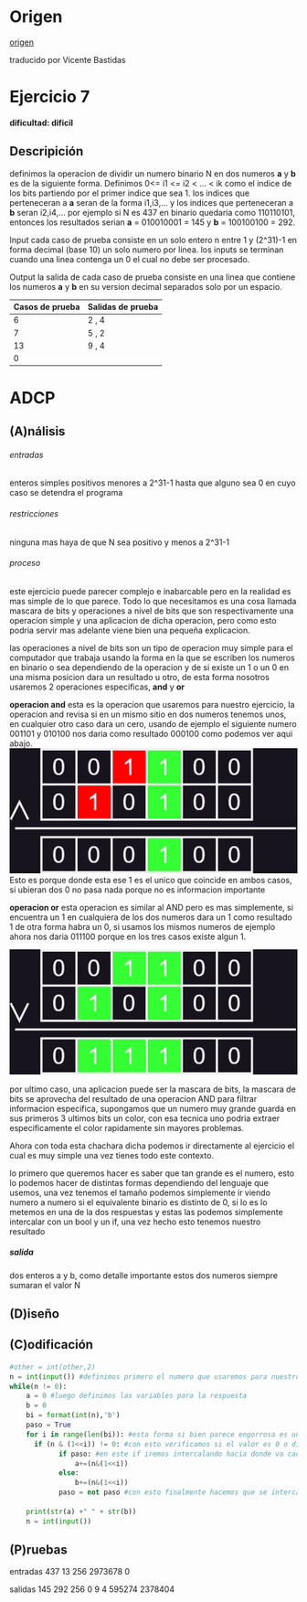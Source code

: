 # Origen 
[origen](https://vjudge.net/problem/UVA-11933)

traducido por Vicente Bastidas  
# Ejercicio 7

#### dificultad: dificil 

## Descripición 

definimos la operacion de dividir un numero binario N en dos numeros **a** y **b** es de la siguiente forma. Definimos 0<= i1 <= i2 < ... < ik como el indice de los bits partiendo por el primer indice que sea 1. los indices que perteneceran a **a** seran de la forma i1,i3,... y los indices que perteneceran a **b** seran i2,i4,...
por ejemplo si N es 437 en binario quedaria como 110110101, entonces los resultados serian **a** = 010010001 = 145 y **b** = 100100100 = 292.

Input
cada caso de prueba consiste en un solo entero n entre 1 y (2^31)-1 
en forma decimal (base 10) un solo numero por linea. 
los inputs se terminan cuando una linea contenga un 0 el cual no debe ser procesado.

Output
la salida de cada caso de prueba consiste en una linea que contiene los numeros **a** y **b** en su version decimal separados solo por un espacio.

|Casos de prueba|Salidas de prueba|
|---------------|-----------------|
|       6       |    2 ,    4     |
|       7       |    5  ,   2     |
|       13      |    9   ,  4     |
|       0       |                 |  


# ADCP

## (A)nálisis

###### entradas

enteros simples positivos menores a 2^31-1 hasta que alguno sea 0 en cuyo caso se detendra el programa
###### restricciones 

ninguna mas haya de que N sea positivo y menos a 2^31-1

###### proceso

este ejercicio puede parecer complejo e inabarcable pero en la realidad es mas simple de lo que parece. Todo lo que necesitamos es una cosa llamada mascara de bits y operaciones a nivel de bits que son respectivamente una operacion simple y una aplicacion de dicha operacion, pero como esto podria servir mas adelante viene bien una pequeña explicacion.

las operaciones a nivel de bits son un tipo de operacion muy simple para el computador que trabaja usando la forma en la que se escriben los numeros en binario o sea dependiendo de la operacion y de si existe un 1 o un 0  en una misma posicion dara un resultado u otro, de esta forma nosotros usaremos 2 operaciones especificas, **and** y **or**

**operacion and**
esta es la operacion que usaremos para nuestro ejercicio, la operacion and revisa si en un mismo sitio en dos numeros tenemos unos, en cualquier otro caso dara un cero, usando de ejemplo el siguiente numero 001101 y 010100 nos daria como resultado 000100 como podemos ver aqui abajo.
![](AND.png)
Esto es porque donde esta ese 1 es el unico que coincide en ambos casos, si ubieran dos 0 no pasa nada porque no es informacion importante  

**operacion or**
esta operacion es similar al AND pero es mas simplemente, si encuentra un 1 en cualquiera de los dos numeros dara un 1 como resultado 1 de otra forma habra un 0, si usamos los mismos numeros de ejemplo ahora nos daria 011100 porque en los tres casos existe algun 1.

![](OR.png)

por ultimo caso, una aplicacion puede ser la mascara de bits, la mascara de bits se aprovecha del resultado de una operacion AND para filtrar informacion especifica, supongamos que un numero muy grande guarda en sus primeros 3 ultimos bits un color, con esa tecnica uno podria extraer especificamente el color rapidamente sin mayores problemas. 

Ahora con toda esta chachara dicha podemos ir directamente al ejercicio el cual es muy simple una vez tienes todo este contexto. 

lo primero que queremos hacer es saber que tan grande es el numero, esto lo podemos hacer de distintas formas dependiendo del lenguaje que usemos, una vez tenemos el tamaño podemos simplemente ir viendo numero a numero si el equivalente binario es distinto de 0, si lo es lo metemos en una de la dos respuestas y estas las podemos simplemente intercalar con un bool y un if, una vez hecho esto tenemos nuestro resultado

##### salida 

dos enteros a y b, como detalle importante estos dos numeros siempre sumaran el valor N 

## (D)iseño

## (C)odificación
```py
#other = int(other,2)
n = int(input()) #definimos primero el numero que usaremos para nuestro ejercicio
while(n != 0):
    a = 0 #luego definimos las variables para la respuesta 
    b = 0
    bi = format(int(n),'b')
    paso = True
    for i in range(len(bi)): #esta forma si bien parece engorrosa es una forma simple de separar valores binarios
      if (n & (1<<i)) != 0: #con esto verificamos si el valor es 0 o distinto de 0 
            if paso: #en este if iremos intercalando hacia donde va cada 1 y su valor en decimal se ira sumando a la respuesta
                a+=(n&(1<<i))
            else:
                b+=(n&(1<<i))
            paso = not paso #con esto finalmente hacemos que se intercalen a y b

    print(str(a) +" " + str(b))
    n = int(input())
```
## (P)ruebas 
entradas
437
13
256
2973678
0

salidas
145 292
256 0
9 4
595274 2378404
